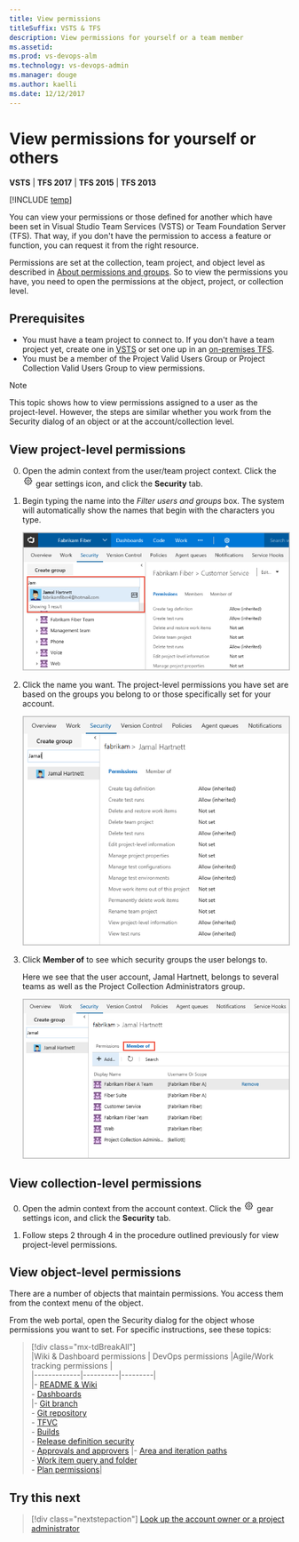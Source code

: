 ```yaml
---
title: View permissions 
titleSuffix: VSTS & TFS 
description: View permissions for yourself or a team member 
ms.assetid:  
ms.prod: vs-devops-alm
ms.technology: vs-devops-admin
ms.manager: douge
ms.author: kaelli
ms.date: 12/12/2017
---
```


[//]: # (monikerRange: '>= tfs-2013')

# View permissions for yourself or others

**VSTS** | **TFS 2017** | **TFS 2015** | **TFS 2013**

[!INCLUDE [temp](../_shared/version-vsts-tfs-all-versions.md)]  

You can view your permissions or those defined for another which have been set in Visual Studio Team Services (VSTS) or Team Foundation Server (TFS). That way, if you don't have the permission to access a feature or function, you can request it from the right resource. 

Permissions are set at the collection, team project, and object level as described in [About permissions and groups](about-permissions.md). So to view the permissions you have, you need to open the permissions at the object, project, or collection level. 

## Prerequisites

* You must have a team project to connect to. If you don't have a team project yet, create one in [VSTS](../user-guide/sign-up-invite-teammates.md) or set one up in an [on-premises TFS](../accounts/create-team-project.md).
* You must be a member of the Project Valid Users Group or Project Collection Valid Users Group to view permissions.  


> [!NOTE]   
> This topic shows how to view permissions assigned to a user as the project-level. However, the steps are similar whether you work from the Security dialog of an object or at the account/collection level. 
 
## View project-level permissions 

0. Open the admin context from the user/team project context. Click the ![gear icon](_img/icons/gear_icon.png) gear settings icon, and click the **Security** tab. 

0. Begin typing the name into the *Filter users and groups* box. The system will automatically show the names that begin with the characters you type.  

	<img src="_img/view-permissions-search-user-name.png" alt="Find a user account name" style="border: 1px solid #C3C3C3;" />  

0. Click the name you want. The project-level permissions you have set are based on the groups you belong to or those specifically set for your account.      

	<img src="_img/view-permissions-project-level.png" alt="Web portal, Security tab, Project Administrators Group, Members tab" style="border: 1px solid #C3C3C3;" />   

0. Click **Member of** to see which security groups the user belongs to.  

	Here we see that the user account, Jamal Hartnett, belongs to several teams as well as the Project Collection Administrators group. 

	<img src="_img/view-permissions-member-of.png" alt="Web portal, Security tab, User name, Members tab" style="border: 1px solid #C3C3C3;" />    

## View collection-level permissions 

0. Open the admin context from the account context. Click the ![gear icon](_img/icons/gear_icon.png) gear settings icon, and click the **Security** tab. 

0.  Follow steps 2 through 4 in the procedure outlined previously for view project-level permissions. 


## View object-level permissions 

There are a number of objects that maintain permissions. You access them from the context menu of the object. 

From the web portal, open the Security dialog for the object whose permissions you want to set. For specific instructions, see these topics: 

> [!div class="mx-tdBreakAll"]  
> |Wiki & Dashboard permissions | DevOps permissions  |Agile/Work tracking permissions |  
> |-------------|----------|---------|   
> |- [README & Wiki](../collaborate/manage-readme-wiki-permissions.md)<br/>- [Dashboards](../report/dashboards/dashboard-permissions.md)<br/> |- [Git branch](../git/branch-permissions.md)<br/>- [Git repository](set-git-tfvc-repository-permissions.md)<br/>- [TFVC](set-git-tfvc-repository-permissions.md)<br/>- [Builds](../build-release/set-permissions.md)<br/>- [Release definition security](../build-release/set-permissions.md)<br/>- [Approvals and approvers](../build-release/concepts/definitions/release/approvals/index.md) |- [Area and iteration paths](../security/set-permissions-access-work-tracking.md)<br/>- [Work item query and folder](../work/track/set-query-permissions.md)<br/>- [Plan permissions](set-permissions-access-work-tracking.md#plan-permissions)|  


## Try this next
> [!div class="nextstepaction"]
> [Look up the account owner or a project administrator](lookup-account-owner-admin.md) 


